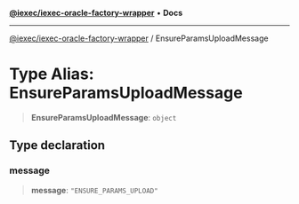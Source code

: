 [**@iexec/iexec-oracle-factory-wrapper**](../README.md) • **Docs**

***

[@iexec/iexec-oracle-factory-wrapper](../globals.md) / EnsureParamsUploadMessage

# Type Alias: EnsureParamsUploadMessage

> **EnsureParamsUploadMessage**: `object`

## Type declaration

### message

> **message**: `"ENSURE_PARAMS_UPLOAD"`
